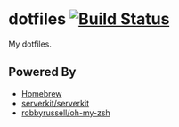 dotfiles [![Build Status](https://travis-ci.org/toshimaru/dotfiles.svg)](https://travis-ci.org/toshimaru/dotfiles)
===
My dotfiles.

Powered By
---
* [Homebrew](http://brew.sh/)
* [serverkit/serverkit](https://github.com/serverkit/serverkit)
* [robbyrussell/oh-my-zsh](https://github.com/robbyrussell/oh-my-zsh)
